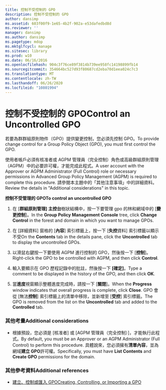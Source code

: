 ```yaml
---
title: 控制不受控制的 GPO
description: 控制不受控制的 GPO
author: dansimp
ms.assetid: 603f00f9-1e65-4b2f-902a-e53dafedbd8d
ms.reviewer: ''
manager: dansimp
ms.author: dansimp
ms.pagetype: mdop
ms.mktglfcycl: manage
ms.sitesec: library
ms.prod: w10
ms.date: 06/16/2016
ms.openlocfilehash: 904c3f76ce89f3814b739ee958fc14198899fb14
ms.sourcegitcommit: 354664bc527d93f80687cd2eba70d1eea024c7c3
ms.translationtype: MT
ms.contentlocale: zh-TW
ms.lasthandoff: 06/26/2020
ms.locfileid: "10801994"
---
```

# <span data-ttu-id="ca4aa-103">控制不受控制的 GPO</span><span class="sxs-lookup"><span data-stu-id="ca4aa-103">Control an Uncontrolled GPO</span></span>


<span data-ttu-id="ca4aa-104">若要為群群組原則物件（GPO）提供變更控制，您必須先控制 GPO。</span><span class="sxs-lookup"><span data-stu-id="ca4aa-104">To provide change control for a Group Policy Object (GPO), you must first control the GPO.</span></span>

<span data-ttu-id="ca4aa-105">使用者帳戶必須有核准者或 AGPM 管理員（完全控制）角色或高級群組原則管理（AGPM）中的必要許可權，才能完成此程式。</span><span class="sxs-lookup"><span data-stu-id="ca4aa-105">A user account with the Approver or AGPM Administrator (Full Control) role or necessary permissions in Advanced Group Policy Management (AGPM) is required to complete this procedure.</span></span> <span data-ttu-id="ca4aa-106">請參閱本主題中的「其他注意事項」中的詳細資料。</span><span class="sxs-lookup"><span data-stu-id="ca4aa-106">Review the details in "Additional considerations" in this topic.</span></span>

**<span data-ttu-id="ca4aa-107">控制不受管理的 GPO</span><span class="sxs-lookup"><span data-stu-id="ca4aa-107">To control an uncontrolled GPO</span></span>**

1.  <span data-ttu-id="ca4aa-108">在 [**群組原則管理] 主控台**樹狀結構中，按一下要管理 gpo 的林和網域中的 [**變更控制**]。</span><span class="sxs-lookup"><span data-stu-id="ca4aa-108">In the **Group Policy Management Console** tree, click **Change Control** in the forest and domain in which you want to manage GPOs.</span></span>

2.  <span data-ttu-id="ca4aa-109">在 [詳細資料] 窗格的 [**內容**] 索引標籤上，按一下 [**失控**資料] 索引標籤以顯示不受</span><span class="sxs-lookup"><span data-stu-id="ca4aa-109">On the **Contents** tab in the details pane, click the **Uncontrolled** tab to display the uncontrolled GPOs.</span></span>

3.  <span data-ttu-id="ca4aa-110">以滑鼠右鍵按一下要使用 AGPM 進行控制的 GPO，然後按一下 [**控制**]。</span><span class="sxs-lookup"><span data-stu-id="ca4aa-110">Right-click the GPO to be controlled with AGPM, and then click **Control**.</span></span>

4.  <span data-ttu-id="ca4aa-111">輸入要顯示在 GPO 歷程記錄中的批註，然後按一下 **[確定]**。</span><span class="sxs-lookup"><span data-stu-id="ca4aa-111">Type a comment to be displayed in the history of the GPO, and then click **OK**.</span></span>

5.  <span data-ttu-id="ca4aa-112">當**進度**視窗顯示整體進度完成時，請按一下 [**關閉**]。</span><span class="sxs-lookup"><span data-stu-id="ca4aa-112">When the **Progress** window indicates that overall progress is complete, click **Close**.</span></span> <span data-ttu-id="ca4aa-113">GPO 會從 [無法**控制**] 索引標籤上的清單中移除，並新增至 [**受控**] 索引標籤。</span><span class="sxs-lookup"><span data-stu-id="ca4aa-113">The GPO is removed from the list on the **Uncontrolled** tab and added to the **Controlled** tab.</span></span>

### <span data-ttu-id="ca4aa-114">其他考量</span><span class="sxs-lookup"><span data-stu-id="ca4aa-114">Additional considerations</span></span>

-   <span data-ttu-id="ca4aa-115">根據預設，您必須是 [核准者] 或 [AGPM 管理員（完全控制）]，才能執行此程式。</span><span class="sxs-lookup"><span data-stu-id="ca4aa-115">By default, you must be an Approver or an AGPM Administrator (Full Control) to perform this procedure.</span></span> <span data-ttu-id="ca4aa-116">具體說來，您必須擁有**清單內容**，並為網域**建立 GPO**許可權。</span><span class="sxs-lookup"><span data-stu-id="ca4aa-116">Specifically, you must have **List Contents** and **Create GPO** permissions for the domain.</span></span>

### <span data-ttu-id="ca4aa-117">其他參考資料</span><span class="sxs-lookup"><span data-stu-id="ca4aa-117">Additional references</span></span>

-   [<span data-ttu-id="ca4aa-118">建立、控制或匯入 GPO</span><span class="sxs-lookup"><span data-stu-id="ca4aa-118">Creating, Controlling, or Importing a GPO</span></span>](creating-controlling-or-importing-a-gpo-editor-agpm30ops.md)

 

 





